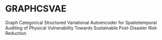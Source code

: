 # GRAPHCSVAE
Graph Categorical Structured Variational Autoencoder for Spatiotemporal Auditing of Physical Vulnerability Towards Sustainable Post-Disaster Risk Reduction
